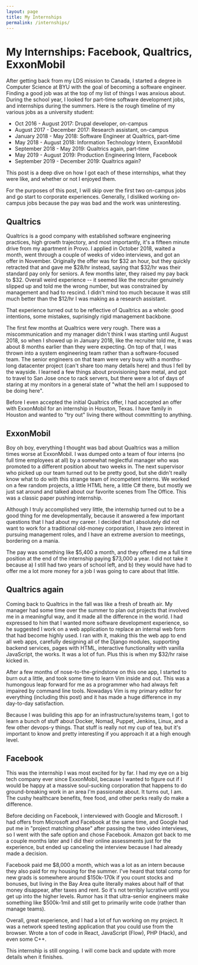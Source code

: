 ```yaml
---
layout: page
title: My Internships
permalink: /internships/
---
```


My Internships: Facebook, Qualtrics, ExxonMobil
===

After getting back from my LDS mission to Canada, I started a degree in Computer Science at BYU with the goal of becoming a software engineer. Finding a good job was at the top of my list of things I was anxious about. During the school year, I looked for part-time software development jobs, and internships during the summers. Here is the rough timeline of my various jobs as a university student:

- Oct 2016 - August 2017: Drupal developer, on-campus
- August 2017 - December 2017: Research assistant, on-campus
- January 2018 - May 2018: Software Engineer at Qualtrics, part-time
- May 2018 - August 2018: Information Technology Intern, ExxonMobil
- September 2018 - May 2019: Qualtrics again, part-time
- May 2019 - August 2019: Production Engineering Intern, Facebook
- September 2019 - December 2019: Qualtrics again?

This post is a deep dive on how I got each of these internships, what they were like, and whether or not I enjoyed them.

For the purposes of this post, I will skip over the first two on-campus jobs and go start to corporate experiences. Generally, I disliked working on-campus jobs because the pay was bad and the work was uninteresting.

Qualtrics
---

Qualtrics is a good company with established software engineering practices, high growth trajectory, and most importantly, it's a fifteen minute drive from my apartment in Provo. I applied in October 2018, waited a month, went through a couple of weeks of video interviews, and got an offer in November. Originally the offer was for $32 an hour, but they quickly retracted that and gave me $28/hr instead, saying that $32/hr was their standard pay only for seniors. A few months later, they raised my pay back to $32. Overall weird experience -- it seemed like the recruiter genuinely slipped up and told me the wrong number, but was constrained by management and had to rescind. I didn't mind too much because it was still much better than the $12/hr I was making as a research assistant.

That experience turned out to be reflective of Qualtrics as a whole: good intentions, some mistakes, suprisingly rigid management backbone.

The first few months at Qualtrics were very rough. There was a miscommunication and my manager didn't think I was starting until August 2018, so when I showed up in January 2018, like the recruiter told me, it was about 8 months earlier than they were expecting. On top of that, I was thrown into a system engineering team rather than a software-focused team. The senior engineers on that team were very busy with a months-long datacenter project (can't share too many details here) and thus I fell by the wayside. I learned a few things about provisioning bare metal, and got to travel to San Jose once to rack servers, but there were a lot of days of staring at my monitors in a general state of "what the hell am I supposed to be doing here".

Before I even accepted the initial Qualtrics offer, I had accepted an offer with ExxonMobil for an internship in Houston, Texas. I have family in Houston and wanted to "try out" living there without committing to anything.

ExxonMobil
---

Boy oh boy, everything I thought was bad about Qualtrics was a million times worse at ExxonMobil. I was dumped onto a team of four interns (no full time employees at all) by a somewhat neglectful manager who was promoted to a different position about two weeks in. The next supervisor who picked up our team turned out to be pretty good, but she didn't really know what to do with this strange team of incompetent interns. We worked on a few random projects, a little HTML here, a little C# there, but mostly we just sat around and talked about our favorite scenes from The Office. This was a classic paper pushing internship.

Although I truly accomplished very little, the internship turned out to be a good thing for me developmentally, because it answered a few important questions that I had about my career. I decided that I absolutely did not want to work for a traditional old-money corporation, I have zero interest in pursuing management roles, and I have an extreme aversion to meetings, bordering on a mania.

The pay was something like $5,400 a month, and they offered me a full time position at the end of the internship paying $73,000 a year. I did not take it because a) I still had two years of school left, and b) they would have had to offer me a lot more money for a job I was going to care about that little.

Qualtrics again
---

Coming back to Qualtrics in the fall was like a fresh of breath air. My manager had some time over the summer to plan out projects that involved me in a meaningful way, and it made all the difference in the world. I had expressed to him that I wanted more software development experience, so he suggested I work on a web application to replace an internal web form that had become highly used. I ran with it, making this the web app to end all web apps, carefully designing all of the Django modules, supporting backend services, pages with HTML, interactive functionality with vanilla JavaScript, the works. It was a lot of fun. Plus this is when my $32/hr raise kicked in.

After a few months of nose-to-the-grindstone on this one app, I started to burn out a little, and took some time to learn Vim inside and out. This was a humongous leap forward for me as a programmer who had always felt impaired by command line tools. Nowadays Vim is my primary editor for everything (including this post) and it has made a huge difference in my day-to-day satisfaction.

Because I was building this app for an infrastructure/systems team, I got to learn a bunch of stuff about Docker, Nomad, Puppet, Jenkins, Linux, and a few other devops-y things. That stuff is really not my cup of tea, but it's important to know and pretty interesting if you approach it at a high enough level.

Facebook
---

This was the internship I was most excited for by far. I had my eye on a big tech company ever since ExxonMobil, because I wanted to figure out if I would be happy at a massive soul-sucking corporation that happens to do ground-breaking work in an area I'm passionate about. It turns out, I am. The cushy healthcare benefits, free food, and other perks really do make a difference.

Before deciding on Facebook, I interviewed with Google and Microsoft. I had offers from Microsoft and Facebook at the same time, and Google had put me in "project matching phase" after passing the two video interviews, so I went with the safe option and chose Facebook. Amazon got back to me a couple months later and I did their online assessments just for the experience, but ended up canceling the interview because I had already made a decision.

Facebook paid me $8,000 a month, which was a lot as an intern because they also paid for my housing for the summer. I've heard that total comp for new grads is somewhere around $150k-170k if you count stocks and bonuses, but living in the Bay Area quite literally makes about half of that money disappear, after taxes and rent. So it's not terribly lucrative until you get up into the higher levels. Rumor has it that ultra-senior engineers make something like $500k-1mil and still get to primarily write code (rather than manage teams).

Overall, great experience, and I had a lot of fun working on my project. It was a network speed testing application that you could use from the browser. Wrote a ton of code in React, JavaScript (Flow), PHP (Hack), and even some C++.

This internship is still ongoing. I will come back and update with more details when it finishes.
